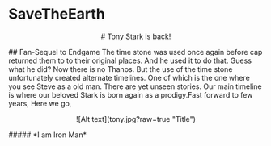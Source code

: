 # SaveTheEarth 
<p align="center"># Tony Stark is back!</p>
## Fan-Sequel to Endgame
The time stone was used once again before cap returned them to to their original places. And he used it to do that. Guess what he did? Now there is no Thanos. But the use of the time stone unfortunately created alternate timelines. One of which is the one where you see Steve as a old man. There are yet unseen stories. Our main timeline is where our beloved Stark is born again as a prodigy.Fast forward to few years, Here we go,  
<p align="center">
![Alt text](tony.jpg?raw=true "Title")
 </p>
##### *I am Iron Man*
